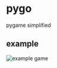 # pygo
pygame simplified

## example

![example game](https://media.giphy.com/media/Bof9x6eBTKzLQSQOHP/giphy.gif)
